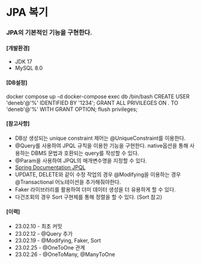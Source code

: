 # JPA 복기

### JPA의 기본적인 기능을 구현한다.

#### [개발환경]
* JDK 17
* MySQL 8.0

#### [DB설정]
docker compose up -d
docker-compose exec db /bin/bash
CREATE USER 'deneb'@'%' IDENTIFIED BY '1234';
GRANT ALL PRIVILEGES ON *.* TO 'deneb'@'%' WITH GRANT OPTION;
flush privileges; 

#### [참고사항]
- DB상 생성되는 unique constraint 제어는 @UniqueConstraint를 이용한다.
- @Query를 사용하여 JPQL 규칙을 이용한 기능을 구현한다. native옵션을 통해 사용하는 DBMS 문법과 호환되는 query를 작성할 수 있다.
- @Param을 사용하여 JPQL의 매개변수명을 지정할 수 있다.
- [Spring Documentation JPQL](https://docs.spring.io/spring-data/jpa/docs/current/reference/html/#jpa.query-methods)
- UPDATE, DELETE와 같이 수정 작업의 경우 @Modifying을 이용하는 경우 @Transactional 어노테이션을 추가해줘야한다.
- Faker 라이브러리를 활용하여 더미 데이터 생성을 더 유용하게 할 수 있다.
- 다건조회의 경우 Sort 구현체를 통해 정렬을 할 수 있다. (Sort 참고) 

#### [이력]
* 23.02.10 - 최초 커밋
* 23.02.12 - @Query 추가
* 23.02.19 - @Modifying, Faker, Sort
* 23.02.25 - @OneToOne 관계
* 23.02.26 - @OneToMany, @ManyToOne
